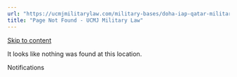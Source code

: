 ```yaml
---
url: "https://ucmjmilitarylaw.com/military-bases/doha-iap-qatar-military-defense-lawyer-ucmj-legal-guide/%7Blocation13"
title: "Page Not Found - UCMJ Military Law"
---
```


[Skip to content](https://ucmjmilitarylaw.com/military-bases/doha-iap-qatar-military-defense-lawyer-ucmj-legal-guide/%7Blocation13#content)

It looks like nothing was found at this location.

Notifications